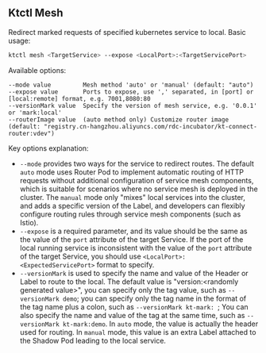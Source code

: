 Ktctl Mesh
---

Redirect marked requests of specified kubernetes service to local. Basic usage:

```bash
ktctl mesh <TargetService> --expose <LocalPort>:<TargetServicePort>
```

Available options:

```
--mode value         Mesh method 'auto' or 'manual' (default: "auto")
--expose value       Ports to expose, use ',' separated, in [port] or [local:remote] format, e.g. 7001,8080:80
--versionMark value  Specify the version of mesh service, e.g. '0.0.1' or 'mark:local'
--routerImage value  (auto method only) Customize router image (default: "registry.cn-hangzhou.aliyuncs.com/rdc-incubator/kt-connect-router:vdev")
```

Key options explanation:

- `--mode` provides two ways for the service to redirect routes.
  The default `auto` mode uses Router Pod to implement automatic routing of HTTP requests without additional configuration of service mesh components, which is suitable for scenarios where no service mesh is deployed in the cluster.
  The `manual` mode only "mixes" local services into the cluster, and adds a specific version of the Label, and developers can flexibly configure routing rules through service mesh components (such as Istio).
- `--expose` is a required parameter, and its value should be the same as the value of the `port` attribute of the target Service. If the port of the local running service is inconsistent with the value of the `port` attribute of the target Service, you should use `<LocalPort>:<ExpectedServicePort>` format to specify.
- `--versionMark` is used to specify the name and value of the Header or Label to route to the local. The default value is "version:\<randomly generated value\>", you can specify only the tag value, such as `--versionMark demo`; you can specify only the tag name in the format of the tag name plus a colon, such as `--versionMark kt-mark: `; You can also specify the name and value of the tag at the same time, such as `--versionMark kt-mark:demo`.
  In `auto` mode, the value is actually the header used for routing. In `manual` mode, this value is an extra Label attached to the Shadow Pod leading to the local service.
